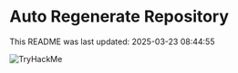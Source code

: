 # Auto Regenerate Repository

This README was last updated: 2025-03-23 08:44:55

 ![TryHackMe](https://tryhackme.com/badge/533634)